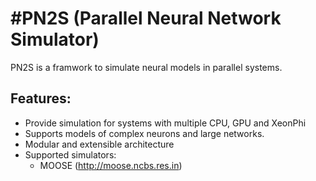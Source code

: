 #PN2S (Parallel Neural Network Simulator)
===
PN2S is a framwork to simulate neural models in parallel systems.

## Features:
- Provide simulation for systems with multiple CPU, GPU and XeonPhi
- Supports models of complex neurons and large networks.
- Modular and extensible architecture
- Supported simulators:
  - MOOSE (http://moose.ncbs.res.in)


